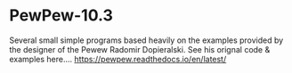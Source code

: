 # PewPew-10.3
Several small simple programs based heavily on the examples provided by the designer of the Pewew Radomir Dopieralski.
See his orignal code & examples here.... https://pewpew.readthedocs.io/en/latest/

